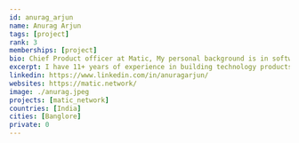 ```yaml
---
id: anurag_arjun
name: Anurag Arjun
tags: [project]
rank: 3
memberships: [project]
bio: Chief Product officer at Matic, My personal background is in software product management. I have 11+ years of experience in building technology products, with deep experience in working with structured and unstructured financial data.
excerpt: I have 11+ years of experience in building technology products.
linkedin: https://www.linkedin.com/in/anuragarjun/
websites: https://matic.network/
image: ./anurag.jpeg
projects: [matic_network]
countries: [India]
cities: [Banglore]
private: 0
---
```

